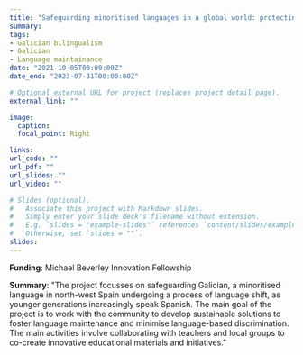 ```yaml
---
title: "Safeguarding minoritised languages in a global world: protecting and promoting the Galician language"
summary: 
tags:
- Galician bilingualism
- Galician
- Language maintainance
date: "2021-10-05T00:00:00Z"
date_end: "2023-07-31T00:00:00Z"

# Optional external URL for project (replaces project detail page).
external_link: ""

image: 
  caption:
  focal_point: Right

links:
url_code: ""
url_pdf: ""
url_slides: ""
url_video: ""

# Slides (optional).
#   Associate this project with Markdown slides.
#   Simply enter your slide deck's filename without extension.
#   E.g. `slides = "example-slides"` references `content/slides/example-slides.md`.
#   Otherwise, set `slides = ""`.
slides: 
---
```


**Funding**: Michael Beverley Innovation Fellowship

**Summary**: "The project focusses on safeguarding Galician, a minoritised language in north-west Spain undergoing a process of language shift, as younger generations increasingly speak Spanish. The main goal of the project is to work with the community to develop sustainable solutions to foster language maintenance and minimise language-based discrimination. The main activities involve collaborating with teachers and local groups to co-create innovative educational materials and initiatives."
